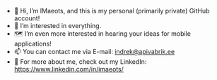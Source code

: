 - 👋 Hi, I’m IMaeots, and this is my personal (primarily private) GitHub account!
- 👀 I’m interested in everything.
- 🗺️ I’m even more interested in hearing your ideas for mobile applications!
- 📫 You can contact me via E-mail: indrek@apivabrik.ee
- 🌱 For more about me, check out my LinkedIn: https://www.linkedin.com/in/imaeots/
